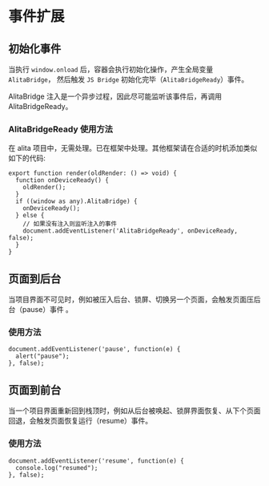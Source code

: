 # 事件扩展

## 初始化事件

当执行 `window.onload` 后，容器会执行初始化操作，产生全局变量 `AlitaBridge`， 然后触发 `JS Bridge` 初始化完毕（`AlitaBridgeReady`）事件。

AlitaBridge 注入是一个异步过程，因此尽可能监听该事件后，再调用 AlitaBridgeReady。

### AlitaBridgeReady 使用方法

在 alita 项目中，无需处理。已在框架中处理。其他框架请在合适的时机添加类似如下的代码:

```
export function render(oldRender: () => void) {
  function onDeviceReady() {
    oldRender();
  }
  if ((window as any).AlitaBridge) {
    onDeviceReady();
  } else {
    // 如果没有注入则监听注入的事件
    document.addEventListener('AlitaBridgeReady', onDeviceReady, false);
  }
}
```

## 页面到后台

当项目界面不可见时，例如被压入后台、锁屏、切换另一个页面，会触发页面压后台（pause）事件 。

### 使用方法

```
document.addEventListener('pause', function(e) {
  alert("pause");
}, false);
```

## 页面到前台

当一个项目界面重新回到栈顶时，例如从后台被唤起、锁屏界面恢复、从下个页面回退，会触发页面恢复运行（resume）事件。

### 使用方法

```
document.addEventListener('resume', function(e) {
  console.log("resumed");
}, false);
```
